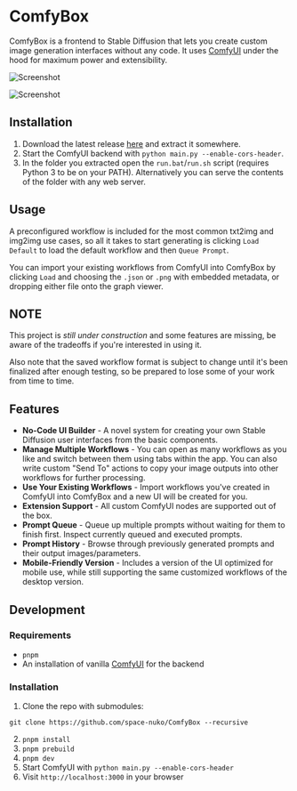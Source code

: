 # ComfyBox

ComfyBox is a frontend to Stable Diffusion that lets you create custom image generation interfaces without any code. It uses [ComfyUI](https://github.com/comfyanonymous/ComfyUI) under the hood for maximum power and extensibility.

![Screenshot](./static/screenshot.png)

![Screenshot](./static/screenshot2.png)

## Installation

1. Download the latest release [here](https://nightly.link/space-nuko/ComfyBox/workflows/build-and-publish/master/ComfyBox-dist) and extract it somewhere.
2. Start the ComfyUI backend with `python main.py --enable-cors-header`.
3. In the folder you extracted open the `run.bat`/`run.sh` script (requires Python 3 to be on your PATH). Alternatively you can serve the contents of the folder with any web server.

## Usage

A preconfigured workflow is included for the most common txt2img and img2img use cases, so all it takes to start generating is clicking `Load Default` to load the default workflow and then `Queue Prompt`.

You can import your existing workflows from ComfyUI into ComfyBox by clicking `Load` and choosing the `.json` or `.png` with embedded metadata, or dropping either file onto the graph viewer.

## NOTE

This project is *still under construction* and some features are missing, be aware of the tradeoffs if you're interested in using it.

Also note that the saved workflow format is subject to change until it's been finalized after enough testing, so be prepared to lose some of your work from time to time.

## Features
- **No-Code UI Builder** - A novel system for creating your own Stable Diffusion user interfaces from the basic components.
- **Manage Multiple Workflows** - You can open as many workflows as you like and switch between them using tabs within the app. You can also write custom "Send To" actions to copy your image outputs into other workflows for further processing.
- **Use Your Existing Workflows** - Import workflows you've created in ComfyUI into ComfyBox and a new UI will be created for you.
- **Extension Support** - All custom ComfyUI nodes are supported out of the box.
- **Prompt Queue** - Queue up multiple prompts without waiting for them to finish first. Inspect currently queued and executed prompts.
- **Prompt History** - Browse through previously generated prompts and their output images/parameters.
- **Mobile-Friendly Version** - Includes a version of the UI optimized for mobile use, while still supporting the same customized workflows of the desktop version.

## Development

### Requirements

- `pnpm`
- An installation of vanilla [ComfyUI](https://github.com/comfyanonymous/ComfyUI) for the backend

### Installation

1. Clone the repo with submodules:

```
git clone https://github.com/space-nuko/ComfyBox --recursive
```

2. `pnpm install`
4. `pnpm prebuild`
5. `pnpm dev`
6. Start ComfyUI with `python main.py --enable-cors-header`
7. Visit `http://localhost:3000` in your browser
